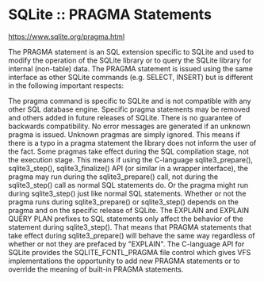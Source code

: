 # SQLite :: PRAGMA Statements

https://www.sqlite.org/pragma.html

The PRAGMA statement is an SQL extension specific to SQLite and used to modify the operation of the SQLite library or to query the SQLite library for internal (non-table) data. The PRAGMA statement is issued using the same interface as other SQLite commands (e.g. SELECT, INSERT) but is different in the following important respects:

The pragma command is specific to SQLite and is not compatible with any other SQL database engine.
Specific pragma statements may be removed and others added in future releases of SQLite. There is no guarantee of backwards compatibility.
No error messages are generated if an unknown pragma is issued. Unknown pragmas are simply ignored. This means if there is a typo in a pragma statement the library does not inform the user of the fact.
Some pragmas take effect during the SQL compilation stage, not the execution stage. This means if using the C-language sqlite3_prepare(), sqlite3_step(), sqlite3_finalize() API (or similar in a wrapper interface), the pragma may run during the sqlite3_prepare() call, not during the sqlite3_step() call as normal SQL statements do. Or the pragma might run during sqlite3_step() just like normal SQL statements. Whether or not the pragma runs during sqlite3_prepare() or sqlite3_step() depends on the pragma and on the specific release of SQLite.
The EXPLAIN and EXPLAIN QUERY PLAN prefixes to SQL statements only affect the behavior of the statement during sqlite3_step(). That means that PRAGMA statements that take effect during sqlite3_prepare() will behave the same way regardless of whether or not they are prefaced by "EXPLAIN".
The C-language API for SQLite provides the SQLITE_FCNTL_PRAGMA file control which gives VFS implementations the opportunity to add new PRAGMA statements or to override the meaning of built-in PRAGMA statements.
